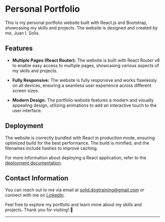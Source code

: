 # Personal Portfolio

This is my personal portfolio website built with React.js and Bootstrap, showcasing my skills and projects. The website is designed and created by me, Juan I. Solis.

## Features

- **Multiple Pages (React Router):** The website is built with React Router v6 to enable easy access to multiple pages, showcasing various aspects of my skills and projects.

- **Fully Responsive:** The website is fully responsive and works flawlessly on all devices, ensuring a seamless user experience across different screen sizes.

- **Modern Design:** The portfolio website features a modern and visually appealing design, utilizing animations to add an interactive touch to the user interface.

## Deployment

The website is correctly bundled with React in production mode, ensuring optimized build for the best performance. The build is minified, and the filenames include hashes to improve caching.

For more information about deploying a React application, refer to the [deployment documentation](https://facebook.github.io/create-react-app/docs/deployment).

## Contact Information

You can reach out to me via email at [solid.dogtraining@gmail.com](mailto:solid.dogtraining@gmail.com) or connect with me on [LinkedIn](https://www.linkedin.com/in/juanisolis/).

Feel free to explore my portfolio and learn more about my skills and projects. Thank you for visiting! 🙏

---
